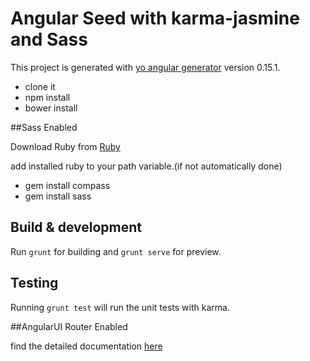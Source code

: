 # Angular Seed with karma-jasmine and Sass

This project is generated with [yo angular generator](https://github.com/yeoman/generator-angular)
version 0.15.1.

  * clone it
  * npm install
  * bower install
  
##Sass Enabled

Download Ruby from [Ruby](http://rubyinstaller.org/)

add installed ruby to your path variable.(if not automatically done)

  * gem install compass
  * gem install sass

## Build & development

Run `grunt` for building and `grunt serve` for preview.

## Testing

Running `grunt test` will run the unit tests with karma.

##AngularUI Router Enabled

find the detailed documentation [here](https://github.com/angular-ui/ui-router)

